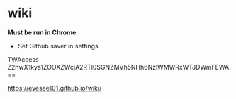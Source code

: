 # wiki

__Must be run in Chrome__

- Set Github saver in settings

TWAccess Z2hwX1kya1ZOOXZWcjA2RTl0SGNZMVh5NHh6NzlWMWRxWTJDWmFEWA==

<https://eyesee101.github.io/wiki/>
